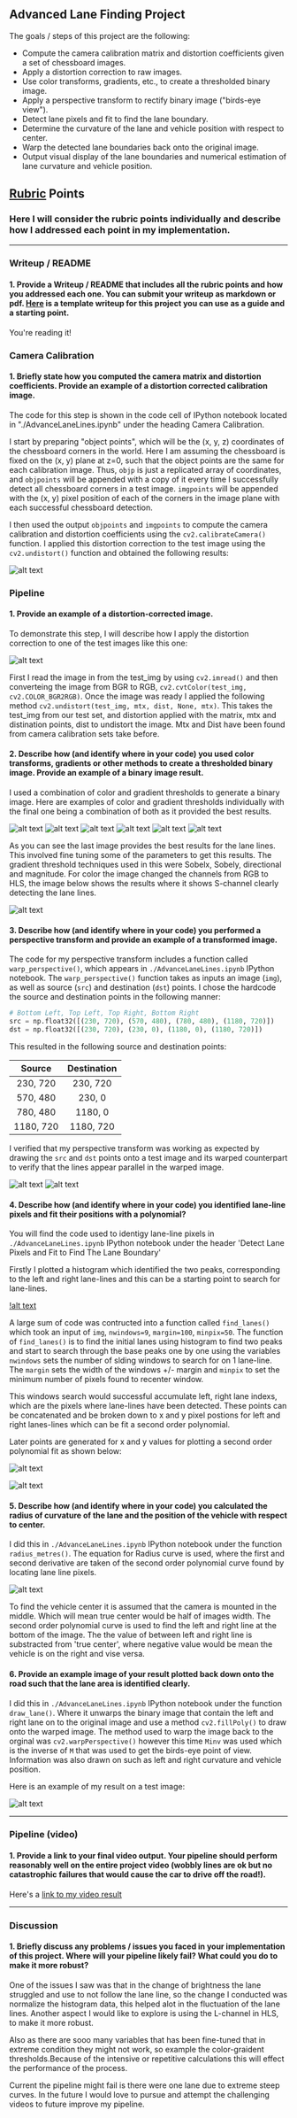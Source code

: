 ## Advanced Lane Finding Project

The goals / steps of this project are the following:

* Compute the camera calibration matrix and distortion coefficients given a set of chessboard images.
* Apply a distortion correction to raw images.
* Use color transforms, gradients, etc., to create a thresholded binary image.
* Apply a perspective transform to rectify binary image ("birds-eye view").
* Detect lane pixels and fit to find the lane boundary.
* Determine the curvature of the lane and vehicle position with respect to center.
* Warp the detected lane boundaries back onto the original image.
* Output visual display of the lane boundaries and numerical estimation of lane curvature and vehicle position.

[//]: # (Image References)

[image1]: ./output_images/undistort_output.png "Undistorted"
[image2]: ./output_images/undistort-original-image.png "Undistorted Original Image"
[image3]: ./output_images/original-xthreshold.png "xSobel Threshold"
[image4]: ./output_images/original-magnitude-threshold.png "Magnitude Threshold"
[image5]: ./output_images/original-direction-threshold.png "Directional Threshold"
[image6]: ./output_images/original-combined-threshold.png "Gradients Combined Threshold"
[image7]: ./output_images/original-color-threshold.png "Color Threshold"
[image8]: ./output_images/combined-color-gradient-threshold.png "Color-Gradient Threshold"
[image9]: ./output_images/H-L-S.png "HLS Color Channels"
[image10]: /output_images/lane-lines-region.png "Source Points Warp"
[image11]: ./output_images/original-warp-prespective.png "Warped Image"
[image12]: ./output_images/histogram.png "Histogram Peak"
[image13]: ./output_images/sliding-window.png "Sliding Window Polyfit"
[image14]: ./output_images/polyfit.png "Second Order Polynomial Fit"
[image15]: ./output_images/Rcurve.png "Radius Curve Equation"
[image16]: ./output_images/final-image.png "Final Output"

[video1]: ./output_videos/project_video.mp4 "Video"


## [Rubric](https://review.udacity.com/#!/rubrics/571/view) Points

### Here I will consider the rubric points individually and describe how I addressed each point in my implementation.  

---

### Writeup / README

#### 1. Provide a Writeup / README that includes all the rubric points and how you addressed each one.  You can submit your writeup as markdown or pdf.  [Here](https://github.com/udacity/CarND-Advanced-Lane-Lines/blob/master/writeup_template.md) is a template writeup for this project you can use as a guide and a starting point.  

You're reading it!

### Camera Calibration

#### 1. Briefly state how you computed the camera matrix and distortion coefficients. Provide an example of a distortion corrected calibration image.

The code for this step is shown in the code cell of IPython notebook located in "./AdvanceLaneLines.ipynb" under the heading Camera Calibration.

I start by preparing "object points", which will be the (x, y, z) coordinates of the chessboard corners in the world. Here I am assuming the chessboard is fixed on the (x, y) plane at z=0, such that the object points are the same for each calibration image.  Thus, `objp` is just a replicated array of coordinates, and `objpoints` will be appended with a copy of it every time I successfully detect all chessboard corners in a test image.  `imgpoints` will be appended with the (x, y) pixel position of each of the corners in the image plane with each successful chessboard detection.  

I then used the output `objpoints` and `imgpoints` to compute the camera calibration and distortion coefficients using the `cv2.calibrateCamera()` function.  I applied this distortion correction to the test image using the `cv2.undistort()` function and obtained the following results:

![alt text][image1]

### Pipeline

#### 1. Provide an example of a distortion-corrected image.

To demonstrate this step, I will describe how I apply the distortion correction to one of the test images like this one:

![alt text][image2]

First I read the image in from the test_img by using `cv2.imread()` and then converteing the image from BGR to RGB, `cv2.cvtColor(test_img, cv2.COLOR_BGR2RGB)`. Once the image was ready I applied the following method `cv2.undistort(test_img, mtx, dist, None, mtx)`. This takes the test_img from our test set, and distortion applied with the matrix, mtx and distination points, dist to undistort the image. Mtx and Dist have been found from camera calibration sets take before.

#### 2. Describe how (and identify where in your code) you used color transforms, gradients or other methods to create a thresholded binary image.  Provide an example of a binary image result.

I used a combination of color and gradient thresholds to generate a binary image.  Here are examples of color and gradient thresholds individually with the final one being a combination of both as it provided the best results.

![alt text][image3]
![alt text][image4]
![alt text][image5]
![alt text][image6]
![alt text][image7]
![alt text][image8]

As you can see the last image provides the best results for the lane lines. This involved fine tuning some of the parameters to get this results. The gradient threshold techniques used in this were Sobelx, Sobely, directional and magnitude. For color the image changed the channels from RGB to HLS, the image below shows the results where it shows S-channel clearly detecting the lane lines.

![alt text][image9]

#### 3. Describe how (and identify where in your code) you performed a perspective transform and provide an example of a transformed image.

The code for my perspective transform includes a function called `warp_perspective()`, which appears in `./AdvanceLaneLines.ipynb` IPython notebook. The `warp_perspective()` function takes as inputs an image (`img`), as well as source (`src`) and destination (`dst`) points.  I chose the hardcode the source and destination points in the following manner:

```python
# Bottom Left, Top Left, Top Right, Bottom Right
src = np.float32([(230, 720), (570, 480), (780, 480), (1180, 720)])
dst = np.float32([(230, 720), (230, 0), (1180, 0), (1180, 720)])
```

This resulted in the following source and destination points:

| Source        | Destination   |
|:-------------:|:-------------:|
| 230, 720      | 230, 720      |
| 570, 480      | 230, 0        |
| 780, 480      | 1180, 0       |
| 1180, 720     | 1180, 720     |

I verified that my perspective transform was working as expected by drawing the `src` and `dst` points onto a test image and its warped counterpart to verify that the lines appear parallel in the warped image.

![alt text][image10]
![alt text][image11]

#### 4. Describe how (and identify where in your code) you identified lane-line pixels and fit their positions with a polynomial?

You will find the code used to identigy lane-line pixels in `./AdvanceLaneLines.ipynb` IPython notebook under the header 'Detect Lane Pixels and Fit to Find The Lane Boundary'

Firstly I plotted a histogram which identified the two peaks, corresponding to the left and right lane-lines and this can be a starting point to search for lane-lines.

[!alt text][image12]

A large sum of code was contructed into a function called `find_lanes()` which took an input of `img`, `nwindows=9`, `margin=100`, `minpix=50`. The function of `find_lanes()` is to find the initial lanes using histogram to find two peaks and start to search through the base peaks one by one using the variables `nwindows` sets the number of slding windows to search for on 1 lane-line. The `margin` sets the width of the windows +/- margin and `minpix` to set the minimum number of pixels found to recenter window.

This windows search would successful accumulate left, right lane indexs, which are the pixels where lane-lines have been detected. These points can be concatenated and be broken down to x and y pixel postions for left and right lanes-lines which can be fit a second order polynomial.

Later points are generated for x and y values for plotting a second order polynomial fit as shown below:

![alt text][image13]

![alt text][image14]

#### 5. Describe how (and identify where in your code) you calculated the radius of curvature of the lane and the position of the vehicle with respect to center.

I did this in `./AdvanceLaneLines.ipynb` IPython notebook under the function `radius_metres()`. The equation for Radius curve is used, where the first and second derivative are taken of the second order polynomial curve found by locating lane line pixels.

![alt text][image15]

To find the vehicle center it is assumed that the camera is mounted in the middle. Which will mean true center would be half of images width. The second order polynomial curve is used to find the left and right line at the bottom of the image. The the value of between left and right line is substracted from 'true center', where negative value would be mean the vehicle is on the right and vise versa.

#### 6. Provide an example image of your result plotted back down onto the road such that the lane area is identified clearly.

I did this in `./AdvanceLaneLines.ipynb` IPython notebook under the function `draw_lane()`. Where it unwarps the binary image that contain the left and right lane on to the original image and use a method `cv2.fillPoly()` to draw onto the warped image. The method used to warp the image back to the orginal was `cv2.warpPerspective()` however this time `Minv` was used which is the inverse of `M` that was used to get the birds-eye point of view. Information was also drawn on such as left and right curvature and vehicle position.

Here is an example of my result on a test image:

![alt text][image16]

---

### Pipeline (video)

#### 1. Provide a link to your final video output.  Your pipeline should perform reasonably well on the entire project video (wobbly lines are ok but no catastrophic failures that would cause the car to drive off the road!).

Here's a [link to my video result](./output_videos/project_video.mp4)

---

### Discussion

#### 1. Briefly discuss any problems / issues you faced in your implementation of this project.  Where will your pipeline likely fail?  What could you do to make it more robust?

One of the issues I saw was that in the change of brightness the lane struggled and use to not follow the lane line, so the change I conducted was normalize the histogram data, this helped alot in the fluctuation of the lane lines. Another aspect I would like to explore is using the L-channel in HLS, to make it more robust.

Also as there are sooo many variables that has been fine-tuned that in extreme condition they might not work, so example the color-graident thresholds.Because of the intensive or repetitive calculations this will effect the performance of the process.

Current the pipeline might fail is there were one lane due to extreme steep curves. In the future I would love to pursue and attempt the challenging videos to future improve my pipeline. 
